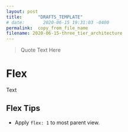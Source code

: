 ```yaml
---
layout: post
title:      "DRAFTS_TEMPLATE"
# date:       2020-06-15 19:31:03 -0400
permalink:  copy_from_file_name
filename: 2020-06-15-three_tier_architecture
---
```


> Quote Text Here

# Flex

Text


## Flex Tips

- Apply `flex: 1` to most parent view. 